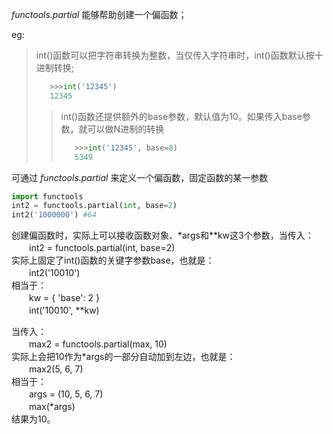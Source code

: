 *functools.partial* 能够帮助创建一个偏函数；

eg:
>int()函数可以把字符串转换为整数，当仅传入字符串时，int()函数默认按十进制转换;
>```python
>    >>>int('12345')
>    12345
>```
>>int()函数还提供额外的base参数，默认值为10。如果传入base参数，就可以做N进制的转换
>>```python
>>    >>>int('12345', base=8)
>>    5349
>>```

可通过 *functools.partial* 来定义一个偏函数，固定函数的某一参数
```python
import functools
int2 = functools.partial(int, base=2)
int2('1000000') #64

```
创建偏函数时，实际上可以接收函数对象、*args和**kw这3个参数，当传入：  
　　int2 = functools.partial(int, base=2)  
实际上固定了int()函数的关键字参数base，也就是：  
　　int2('10010')  
相当于：  
　　kw = { 'base': 2 }  
　　int('10010', **kw)  


当传入：  
　　max2 = functools.partial(max, 10)  
实际上会把10作为*args的一部分自动加到左边，也就是：  
　　max2(5, 6, 7)  
相当于：  
　　args = (10, 5, 6, 7)  
　　max(*args)  
结果为10。  